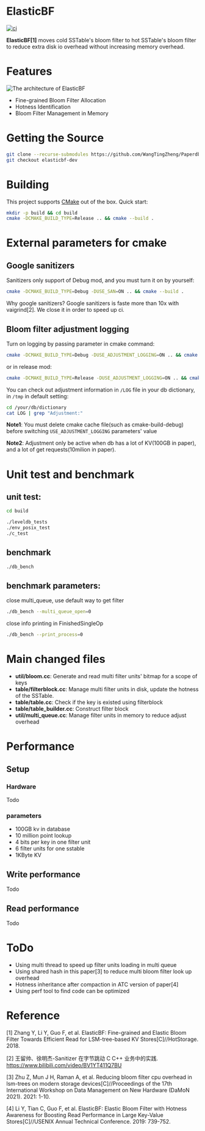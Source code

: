 # ElasticBF
[![ci](https://github.com/google/leveldb/actions/workflows/build.yml/badge.svg)](https://github.com/google/leveldb/actions/workflows/build.yml)

**ElasticBF[1]** moves cold SSTable's bloom filter to hot SSTable's bloom filter to reduce extra disk io overhead without increasing memory overhead.

# Features
![The architecture of ElasticBF](https://github.com/WangTingZheng/Paperdb/assets/32613835/cb3278c6-9782-48b1-bda4-2051713a6a97)

* Fine-grained Bloom Filter Allocation
* Hotness Identification
* Bloom Filter Management in Memory

# Getting the Source

```bash
git clone --recurse-submodules https://github.com/WangTingZheng/Paperdb.git
git checkout elasticbf-dev
```

# Building

This project supports [CMake](https://cmake.org/) out of the box. Quick start:

```bash
mkdir -p build && cd build
cmake -DCMAKE_BUILD_TYPE=Release .. && cmake --build .
```

# External parameters for cmake

## Google sanitizers

Sanitizers only support of Debug mod, and you must turn it on by yourself:
```bash
cmake -DCMAKE_BUILD_TYPE=Debug -DUSE_SAN=ON .. && cmake --build .
```

Why google sanitizers? Google sanitizers is faste more than 10x with vaigrind[2]. We close it in order to speed up ci.

## Bloom filter adjustment logging

Turn on logging by passing parameter in cmake command:

```bash
cmake -DCMAKE_BUILD_TYPE=Debug -DUSE_ADJUSTMENT_LOGGING=ON .. && cmake --build .
```
or in release mod:

```bash
cmake -DCMAKE_BUILD_TYPE=Release -DUSE_ADJUSTMENT_LOGGING=ON .. && cmake --build .
```

You can check out adjustment information in ``/LOG`` file in your db dictionary, in ``/tmp`` in default setting:
```bash
cd /your/db/dictionary
cat LOG | grep "Adjustment:"
```
**Note1**: You must delete cmake cache file(such as cmake-build-debug) before switching ```USE_ADJUSTMENT_LOGGING``` parameters' value

**Note2**: Adjustment only be active when db has a lot of KV(100GB in paper), and a lot of get requests(10milion in paper).

# Unit test and benchmark

## unit test:
```bash
cd build

./leveldb_tests
./env_posix_test
./c_test
```
## benchmark
```bash
./db_bench
```

## benchmark parameters:

close multi_queue, use default way to get filter 
```bash
./db_bench --multi_queue_open=0
```
close info printing in FinishedSingleOp
```bash
./db_bench --print_process=0
```

# Main changed files

* **util/bloom.cc**: Generate and read multi filter units' bitmap for a scope of keys
* **table/filterblock.cc**: Manage multi filter units in disk, update the hotness of the SSTable. 
* **table/table.cc**: Check if the key is existed using filterblock
* **table/table_builder.cc**: Construct filter block
* **util/multi_queue.cc**: Manage filter units in memory to reduce adjust overhead

# Performance

## Setup

### Hardware

Todo

### parameters
* 100GB kv in database
* 10 million point lookup
* 4 bits per key in one filter unit
* 6 filter units for one sstable
* 1KByte KV

## Write performance

Todo
## Read performance
Todo
# ToDo
- Using multi thread to speed up filter units loading in multi queue
- Using shared hash in this paper[3] to reduce multi bloom filter look up overhead
- Hotness inheritance after compaction in ATC version of paper[4]
- Using perf tool to find code can be optimized


# Reference
[1] Zhang Y, Li Y, Guo F, et al. ElasticBF: Fine-grained and Elastic Bloom Filter Towards Efficient Read for LSM-tree-based KV Stores[C]//HotStorage. 2018.

[2] 王留帅、徐明杰-Sanitizer 在字节跳动 C C++ 业务中的实践. https://www.bilibili.com/video/BV1YT411Q7BU

[3] Zhu Z, Mun J H, Raman A, et al. Reducing bloom filter cpu overhead in lsm-trees on modern storage devices[C]//Proceedings of the 17th International Workshop on Data Management on New Hardware (DaMoN 2021). 2021: 1-10.

[4] Li Y, Tian C, Guo F, et al. ElasticBF: Elastic Bloom Filter with Hotness Awareness for Boosting Read Performance in Large Key-Value Stores[C]//USENIX Annual Technical Conference. 2019: 739-752.